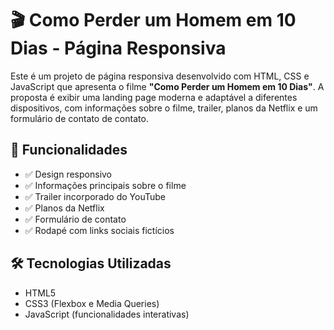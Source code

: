 # 🎬 Como Perder um Homem em 10 Dias - Página Responsiva

Este é um projeto de página responsiva desenvolvido com HTML, CSS e JavaScript que apresenta o filme **"Como Perder um Homem em 10 Dias"**. A proposta é exibir uma landing page moderna e adaptável a diferentes dispositivos, com informações sobre o filme, trailer, planos da Netflix e um formulário de contato de contato.

## 🚀 Funcionalidades

- ✅ Design responsivo 
- ✅ Informações principais sobre o filme
- ✅ Trailer incorporado do YouTube
- ✅ Planos da Netflix
- ✅ Formulário de contato
- ✅ Rodapé com links sociais fictícios

## 🛠️ Tecnologias Utilizadas

- HTML5
- CSS3 (Flexbox e Media Queries)
- JavaScript (funcionalidades interativas)
